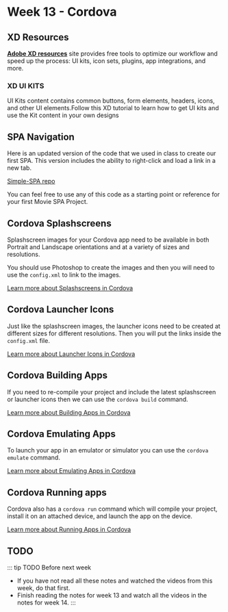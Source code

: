 # Week 13 - Cordova

## XD Resources

[**Adobe XD resources**](https://www.adobe.com/ca/products/xd/resources.html) site provides free tools to optimize our workflow and speed up the process: UI kits, icon sets, plugins, app integrations, and more. 

### XD UI KITS
UI Kits content contains common buttons, form elements, headers, icons, and other UI elements.Follow this XD tutorial to learn how to get UI kits and use the Kit content in your own designs

## SPA Navigation

Here is an updated version of the code that we used in class to create our first SPA. This version includes the ability to right-click and load a link in a new tab.

[Simple-SPA repo](https://github.com/prof3ssorSt3v3/simple-spa-demo)

You can feel free to use any of this code as a starting point or reference for your first Movie SPA Project.

## Cordova Splashscreens

Splashscreen images for your Cordova app need to be available in both Portrait and Landscape orientations and at a variety of sizes and resolutions.

You should use Photoshop to create the images and then you will need to use the `config.xml` to link to the images.

[Learn more about Splashscreens in Cordova](./splash.md)

## Cordova Launcher Icons

Just like the splashscreen images, the launcher icons need to be created at different sizes for different resolutions. Then you will put the links inside the `config.xml` file.

[Learn more about Launcher Icons in Cordova](./launcher.md)

## Cordova Building Apps

If you need to re-compile your project and include the latest splashscreen or launcher icons then we can use the `cordova build` command.

[Learn more about Building Apps in Cordova](./build.md)

## Cordova Emulating Apps

To launch your app in an emulator or simulator you can use the `cordova emulate` command.

[Learn more about Emulating Apps in Cordova](./emulate.md)

## Cordova Running apps

Cordova also has a `cordova run` command which will compile your project, install it on an attached device, and launch the app on the device.

[Learn more about Running Apps in Cordova](./run.md)

## TODO

::: tip TODO Before next week

- If you have not read all these notes and watched the videos from this week, do that first.
- Finish reading the notes for week 13 and watch all the videos in the notes for week 14.
  :::
